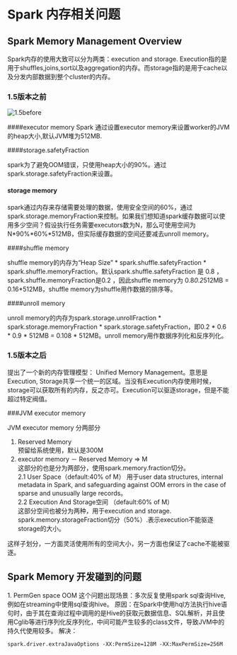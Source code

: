 <h1 id="id1">Spark 内存相关问题</h1>  

<h2 id="id2">Spark Memory Management Overview</h2> 
Spark内存的使用大致可以分为两类：execution and storage.  
Execution指的是用于shuffles,joins,sort以及aggregation的内存。而storage指的是用于cache以及分发内部数据到整个cluster的内存。

<h3>1.5版本之前</h3> 

![1.5before](https://raw.githubusercontent.com/jacksu/utils4s/master/spark-knowledge/images/Spark-Heap-Usage.png)

####executor memory
Spark 通过设置executor memory来设置worker的JVM的heap大小,默认JVM堆为512MB.

####storage.safetyFraction

spark为了避免OOM错误，只使用heap大小的90%。通过spark.storage.safetyFraction来设置。

#### storage memory

spark通过内存来存储需要处理的数据，使用安全空间的60%，通过 spark.storage.memoryFraction来控制。如果我们想知道spark缓存数据可以使用多少空间？假设执行任务需要executors数为N，那么可使用空间为N*90%*60%*512MB，但实际缓存数据的空间还要减去unroll memory。

####shuffle memory

shuffle memory的内存为“Heap Size” * spark.shuffle.safetyFraction * spark.shuffle.memoryFraction。默认spark.shuffle.safetyFraction 是 0.8 ，spark.shuffle.memoryFraction是0.2 ，因此shuffle memory为 0.8*0.2*512MB = 0.16*512MB，shuffle memory为shuffle用作数据的排序等。

####unroll memory

unroll memory的内存为spark.storage.unrollFraction * spark.storage.memoryFraction * spark.storage.safetyFraction，即0.2 * 0.6 * 0.9 * 512MB = 0.108 * 512MB。unroll memory用作数据序列化和反序列化。

<h3>1.5版本之后</h3> 
提出了一个新的内存管理模型： Unified Memory Management。意思是Execution, Storage共享一个统一的区域。当没有Execution内存使用时候，storage可以获取所有的内存，反之亦可。Execution可以驱逐storage，但是不能超过特定阀值。


###JVM executor memory  

JVM executor memory 分两部分

1.  Reserved Memory  
预留给系统使用，默认是300M  
2.  executor memory － Reserved Memory  => M   
   这部分的也是分为两部分，使用spark.memory.fraction切分。  
   2.1  User Space（default:40% of M）
   用于user data structures, internal metadata in Spark, and safeguarding against OOM errors in the case of sparse and unusually large records。  
   2.2 Execution And Storage空间 （default:60% of M）  
   这部分空间也被分为两种，用于execution and storage.  
   spark.memory.storageFraction切分（50%）.表示execution不能驱逐storage的大小。
   
这样子划分，一方面灵活使用所有的空间大小，另一方面也保证了cache不能被驱逐。


<h2 >Spark Memory 开发碰到的问题</h2> 
1.  PermGen space OOM  
   这个问题出现场景：多次反复使用spark sql查询Hive,例如在streaming中使用sql查询hive。  
   原因：在Spark中使用hql方法执行hive语句时，由于其在查询过程中调用的是Hive的获取元数据信息、SQL解析，并且使用Cglib等进行序列化反序列化，中间可能产生较多的class文件，导致JVM中的持久代使用较多。  
   解决：

	spark.driver.extraJavaOptions -XX:PermSize=128M -XX:MaxPermSize=256M
   

